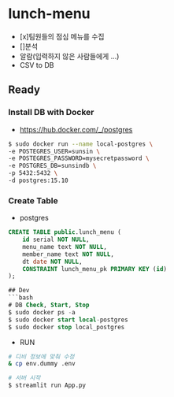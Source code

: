 # lunch-menu
- [x]팀원들의 점심 메뉴를 수집
- []분석
- 알람(입력하지 않은 사람들에게 ...)
- CSV to DB

## Ready
### Install DB with Docker
- https://hub.docker.com/_/postgres
```bash
$ sudo docker run --name local-postgres \
-e POSTEGRES_USER=sunsin \
-e POSTEGRES_PASSWORD=mysecretpassword \
-e POSTGRES_DB=sunsindb \
-p 5432:5432 \
-d postgres:15.10
```

### Create Table
- postgres
```sql
CREATE TABLE public.lunch_menu (
	id serial NOT NULL,
	menu_name text NOT NULL,
	member_name text NOT NULL,
	dt date NOT NULL,
	CONSTRAINT lunch_menu_pk PRIMARY KEY (id)
);

## Dev
```bash
# DB Check, Start, Stop
$ sudo docker ps -a
$ sudo docker start local-postgres
$ sudo docker stop local_postgres
```

- RUN
```bash
# 디비 정보에 맞춰 수정
& cp env.dummy .env

# 서버 시작
$ streamlit run App.py
```
